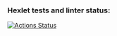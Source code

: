 ### Hexlet tests and linter status:
[![Actions Status](https://github.com/ggByron/python-project-lvl1/workflows/hexlet-check/badge.svg)](https://github.com/ggByron/python-project-lvl1/actions)